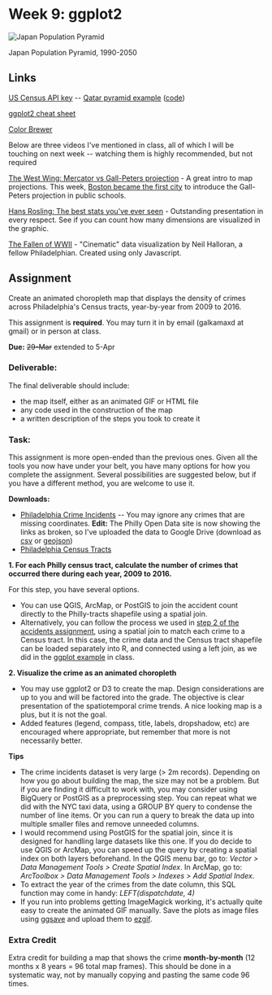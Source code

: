 # Week 9: ggplot2

![Japan Population Pyramid](https://blueshift.io/japan-population-pyramid.gif "Japan Population Pyramid")

Japan Population Pyramid, 1990-2050


## Links

[US Census API key](http://api.census.gov/data/key_signup.html) -- [Qatar pyramid example](https://github.com/MUSA-620-Fall-2017/MUSA-620-Week-9/blob/master/qatar-population-pyramid.md) ([code](https://github.com/MUSA-620-Fall-2017/MUSA-620-Week-9/blob/master/qatar-population-pyramid.md)) 

[ggplot2 cheat sheet](https://www.rstudio.com/wp-content/uploads/2016/11/ggplot2-cheatsheet-2.1.pdf)

[Color Brewer](http://colorbrewer2.org/)

Below are three videos I've mentioned in class, all of which I will be touching on next week -- watching them is highly recommended, but not required

[The West Wing: Mercator vs Gall-Peters projection](https://www.youtube.com/watch?v=vVX-PrBRtTY) - A great intro to map projections. This week, [Boston became the first city](http://www.npr.org/sections/thetwo-way/2017/03/21/520938221/boston-students-get-a-glimpse-of-a-whole-new-world-with-different-maps) to introduce the Gall-Peters projection in public schools.

[Hans Rosling: The best stats you've ever seen](https://www.ted.com/talks/hans_rosling_shows_the_best_stats_you_ve_ever_seen) - Outstanding presentation in every respect. See if you can count how many dimensions are visualized in the graphic.

[The Fallen of WWII](http://www.fallen.io/) - "Cinematic" data visualization by Neil Halloran, a fellow Philadelphian. Created using only Javascript.


## Assignment

Create an animated choropleth map that displays the density of crimes across Philadelphia's Census tracts, year-by-year from 2009 to 2016.

This assignment is **required**. You may turn it in by email (galkamaxd at gmail) or in person at class.

**Due:** ~~29-Mar~~ extended to 5-Apr

### Deliverable:

The final deliverable should include:
- the map itself, either as an animated GIF or HTML file
- any code used in the construction of the map
- a written description of the steps you took to create it

### Task:

This assignment is more open-ended than the previous ones. Given all the tools you now have under your belt, you have many options for how you complete the assignment. Several possibilities are suggested below, but if you have a different method, you are welcome to use it.

**Downloads:**
- [Philadelphia Crime Incidents](https://www.opendataphilly.org/dataset/crime-incidents) -- You may ignore any crimes that are missing coordinates. **Edit:** The Philly Open Data site is now showing the links as broken, so I've uploaded the data to Google Drive (download as [csv](https://drive.google.com/open?id=0B3ZNkQw4p_w6QmR6YjVOSWFYQVU) or [geojson](https://drive.google.com/open?id=0B3ZNkQw4p_w6cFc0X0VybTVaS0E))
- [Philadelphia Census Tracts](https://github.com/MUSA-620-Fall-2017/MUSA-620-Week-2)


**1. For each Philly census tract, calculate the number of crimes that occurred there during each year, 2009 to 2016.**

For this step, you have several options.
- You can use QGIS, ArcMap, or PostGIS to join the accident count directly to the Philly-tracts shapefile using a spatial join.
- Alternatively, you can follow the process we used in [step 2 of the accidents assignment](https://github.com/MUSA-620-Fall-2017/MUSA-620-Week-6), using a spatial join to match each crime to a Census tract. In this case, the crime data and the Census tract shapefile can be loaded separately into R, and connected using a left join, as we did in the [ggplot example](https://github.com/MUSA-620-Fall-2017/MUSA-620-Week-9/blob/master/ggplot2-map.R) in class.


**2. Visualize the crime as an animated choropleth**

- You may use ggplot2 or D3 to create the map. Design considerations are up to you and will be factored into the grade. The objective is clear presentation of the spatiotemporal crime trends. A nice looking map is a plus, but it is not the goal.
- Added features (legend, compass, title, labels, dropshadow, etc) are encouraged where appropriate, but remember that more is not necessarily better.

**Tips**

- The crime incidents dataset is very large (> 2m records). Depending on how you go about building the map, the size may not be a problem. But if you are finding it difficult to work with, you may consider using BigQuery or PostGIS as a preprocessing step. You can repeat what we did with the NYC taxi data, using a GROUP BY query to condense the number of line items. Or you can run a query to break the data up into multiple smaller files and remove unneeded columns.
- I would recommend using PostGIS for the spatial join, since it is designed for handling large datasets like this one. If you do decide to use QGIS or ArcMap, you can speed up the query by creating a spatial index on both layers beforehand. In the QGIS menu bar, go to: *Vector > Data Management Tools > Create Spatial Index*. In ArcMap, go to: *ArcToolbox > Data Management Tools > Indexes > Add Spatial Index*.
- To extract the year of the crimes from the date column, this SQL function may come in handy: *LEFT(dispatchdate, 4)*
- If you run into problems getting ImageMagick working, it's actually quite easy to create the animated GIF manually. Save the plots as image files using [ggsave](http://docs.ggplot2.org/0.9.2.1/ggsave.html) and upload them to [ezgif](https://ezgif.com/maker).

### Extra Credit
Extra credit for building a map that shows the crime **month-by-month** (12 months x 8 years = 96 total map frames). This should be done in a systematic way, not by manually copying and pasting the same code 96 times.
